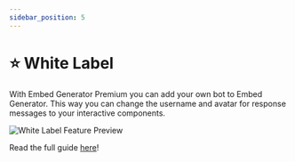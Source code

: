 ```yaml
---
sidebar_position: 5
---
```


# ⭐ White Label

With Embed Generator Premium you can add your own bot to Embed Generator. This way you can change the username and avatar for response messages to your interactive components.

![White Label Feature Preview](./white-label-feature.png)

Read the full guide [here](../guides/custom-bots)!
